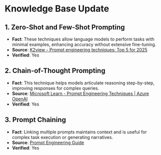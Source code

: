 # Knowledge Base Update

## 1. Zero-Shot and Few-Shot Prompting
- **Fact**: These techniques allow language models to perform tasks with minimal examples, enhancing accuracy without extensive fine-tuning.
- **Source**: [K2view - Prompt engineering techniques: Top 5 for 2025](https://www.k2view.com/blog/prompt-engineering-techniques/)
- **Verified**: Yes

## 2. Chain-of-Thought Prompting
- **Fact**: This technique helps models articulate reasoning step-by-step, improving responses for complex queries.
- **Source**: [Microsoft Learn - Prompt Engineering Techniques | Azure OpenAI](https://learn.microsoft.com/en-us/azure/ai-foundry/openai/concepts/prompt-engineering)
- **Verified**: Yes

## 3. Prompt Chaining
- **Fact**: Linking multiple prompts maintains context and is useful for complex task execution or generating narratives.
- **Source**: [Prompt Engineering Guide](https://www.promptingguide.ai/techniques/prompt_chaining)
- **Verified**: Yes